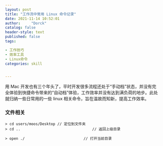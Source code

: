 ```yaml
---
layout: post
title: "工作流中常用 Linux 命令记录"
date: 2021-11-14 10:52:01
author:     "Dorck"
catalog: false
header-style: text
published: false
tags: 

- 工作技巧
- 效率工具
- Linux命令
categories: skill


---
```


用 Mac 开发也有三个年头了，平时开发很多流程还处于“手动档”状态，并没有完全体验到快捷命令带来的“自动档”体验，工作效率并没有达到满负荷的地步。此处就归纳一些日常用的一些 linux 相关命令，旨在温故而知新，提高工作效率。

### 文件相关

```
> cd users/moos/Desktop // 定位到文件夹
> cd ..									// 返回上级目录

> open ./ 							// 打开当前目录
```

